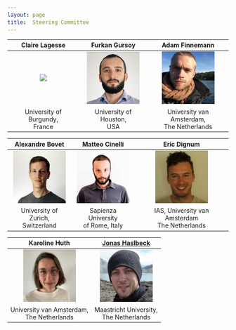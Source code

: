 ```yaml
---
layout: page
title:  Steering Committee
---
```


| Claire Lagesse | Furkan Gursoy | Adam Finnemann |
| :------------: | :------------: | :------------: |
| <img src="/assets/image23/committee/claire.jpg" width="120px" /> | <img src="/assets/image23/committee/furkan.jpg" width="120px" /> | <img src="/assets/image23/committee/adam.png" width="120px" /> |
| University of Burgundy, <br> France | University of Houston, <br> USA | University van Amsterdam, <br> The Netherlands |

| Alexandre Bovet | Matteo Cinelli | Eric Dignum |
| :------------: | :------------: | :------------: |
| <img src="/assets/image23/committee/alex.jpg" width="120px" /> | <img src="/assets/image23/committee/matteo.jpg" width="120px" /> | <img src="/assets/image23/committee/eric.png" width="120px" /> |
| University of Zurich, <br> Switzerland | Sapienza University <br> of Rome, Italy | IAS, University van Amsterdam <br> The Netherlands |

| Karoline Huth | [Jonas Haslbeck](https://jonashaslbeck.com/) |
| :-----------: | :-----------: |
| <img src="/assets/image23/committee/karoline.jpg" width="120px" /> | <img src="/assets/image23/committee/jonas.jpg" width="120px" /> |
| University van Amsterdam, <br> The Netherlands | Maastricht University, <br> The Netherlands |
